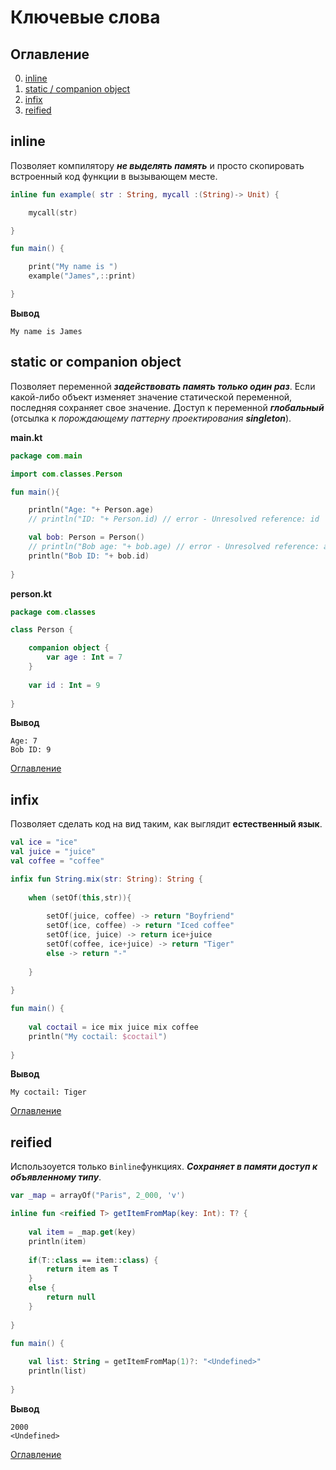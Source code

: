 
# Ключевые слова
## Оглавление

0. [inline](#inline)
1. [static / companion object](#static-or-companion-object)
2. [infix](#infix)
3. [reified](#reified)

## inline
Позволяет компилятору ***не выделять память*** и просто скопировать встроенный код функции в вызывающем месте.

```kotlin
inline fun example( str : String, mycall :(String)-> Unit) {

    mycall(str)

}

fun main() {

    print("My name is ")
    example("James",::print)

} 
```
**Вывод**
```
My name is James
```

##
##

## static or companion object
Позволяет переменной ***задействовать память только один раз***. Если какой-либо объект изменяет значение статической переменной, последняя сохраняет свое значение. Доступ к переменной ***глобальный*** (отсылка к _порождающему паттерну проектирования **singleton**_).

**main.kt**
```kotlin
package com.main

import com.classes.Person

fun main(){

    println("Age: "+ Person.age)
    // println("ID: "+ Person.id) // error - Unresolved reference: id

    val bob: Person = Person()
    // println("Bob age: "+ bob.age) // error - Unresolved reference: age
    println("Bob ID: "+ bob.id)
    
}
```
**person.kt**
```kotlin
package com.classes

class Person {

    companion object {
        var age : Int = 7
    }
    
    var id : Int = 9
    
}
```
**Вывод**
```
Age: 7
Bob ID: 9
```
[Оглавление](#Оглавление)
##
##

## infix
Позволяет сделать код на вид таким, как выглядит **естественный язык**.

```kotlin
val ice = "ice"
val juice = "juice"
val coffee = "coffee"

infix fun String.mix(str: String): String {
    
    when (setOf(this,str)){
    
        setOf(juice, coffee) -> return "Boyfriend"
        setOf(ice, coffee) -> return "Iced coffee"
        setOf(ice, juice) -> return ice+juice
        setOf(coffee, ice+juice) -> return "Tiger"
        else -> return "-"
        
    }
    
}

fun main() {
    
    val coctail = ice mix juice mix coffee 
    println("My coctail: $coctail")
    
}
```
**Вывод**
```
My coctail: Tiger
```
[Оглавление](#Оглавление)
##
##

## reified
Использоуется только в```inline```функциях. ***Сохраняет в памяти доступ к объявленному типу***.

```kotlin
var _map = arrayOf("Paris", 2_000, 'v')

inline fun <reified T> getItemFromMap(key: Int): T? {
    
    val item = _map.get(key)
    println(item)
    
    if(T::class == item::class) {
        return item as T
    }
    else { 
        return null
    }
    
}

fun main() {
    
    val list: String = getItemFromMap(1)?: "<Undefined>"
    println(list)
 
}
```
**Вывод**
```
2000
<Undefined>
```
[Оглавление](#Оглавление)
##
##

## 


